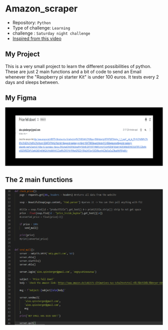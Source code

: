 # Amazon_scraper

- Repository: `Python`
- Type of challenge:  `Learning`
- challenge :  `Saturday night challenge`
- [Inspired from this video](https://www.youtube.com/watch?v=Bg9r_yLk7VY&ab_channel=DevEd)

## My Project
This is a very small project to learn the different possibilities of python. These are just 2 main functions and a bit of code to send an Email whenever the "Raspberry pi starter Kit" is under 100 euros.
It tests every 2 days and sleeps between.

## My Figma  

![Code Screenshot](pictures/email.png)

## The 2 main functions

![Email Screenshot](pictures/code.png)


